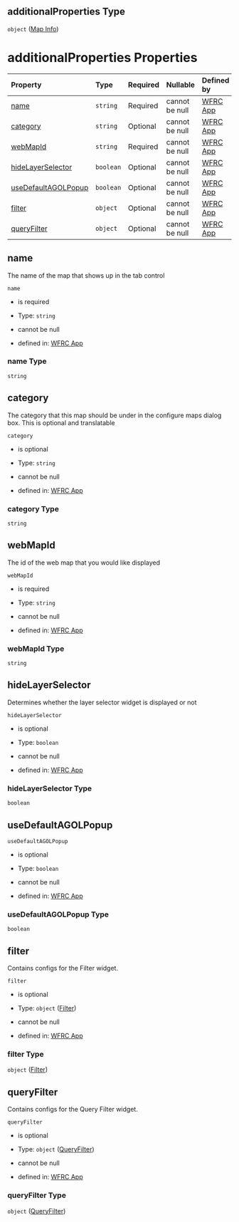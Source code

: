 ## additionalProperties Type

`object` ([Map Info](config-properties-map-infos-map-info.md))

# additionalProperties Properties

| Property                                    | Type      | Required | Nullable       | Defined by                                                                                                                                                                                                           |
| :------------------------------------------ | :-------- | :------- | :------------- | :------------------------------------------------------------------------------------------------------------------------------------------------------------------------------------------------------------------- |
| [name](#name)                               | `string`  | Required | cannot be null | [WFRC App](config-properties-map-infos-map-info-properties-name.md "https://wfrc.org/wasatch-choice-map/config.schema.json#/properties/mapInfos/additionalProperties/properties/name")                               |
| [category](#category)                       | `string`  | Optional | cannot be null | [WFRC App](config-properties-map-infos-map-info-properties-category.md "https://wfrc.org/wasatch-choice-map/config.schema.json#/properties/mapInfos/additionalProperties/properties/category")                       |
| [webMapId](#webmapid)                       | `string`  | Required | cannot be null | [WFRC App](config-properties-map-infos-map-info-properties-webmapid.md "https://wfrc.org/wasatch-choice-map/config.schema.json#/properties/mapInfos/additionalProperties/properties/webMapId")                       |
| [hideLayerSelector](#hidelayerselector)     | `boolean` | Optional | cannot be null | [WFRC App](config-properties-map-infos-map-info-properties-hidelayerselector.md "https://wfrc.org/wasatch-choice-map/config.schema.json#/properties/mapInfos/additionalProperties/properties/hideLayerSelector")     |
| [useDefaultAGOLPopup](#usedefaultagolpopup) | `boolean` | Optional | cannot be null | [WFRC App](config-properties-map-infos-map-info-properties-usedefaultagolpopup.md "https://wfrc.org/wasatch-choice-map/config.schema.json#/properties/mapInfos/additionalProperties/properties/useDefaultAGOLPopup") |
| [filter](#filter)                           | `object`  | Optional | cannot be null | [WFRC App](config-properties-map-infos-map-info-properties-filter.md "https://wfrc.org/wasatch-choice-map/config.schema.json#/properties/mapInfos/additionalProperties/properties/filter")                           |
| [queryFilter](#queryfilter)                 | `object`  | Optional | cannot be null | [WFRC App](config-properties-map-infos-map-info-properties-queryfilter.md "https://wfrc.org/wasatch-choice-map/config.schema.json#/properties/mapInfos/additionalProperties/properties/queryFilter")                 |

## name

The name of the map that shows up in the tab control

`name`

*   is required

*   Type: `string`

*   cannot be null

*   defined in: [WFRC App](config-properties-map-infos-map-info-properties-name.md "https://wfrc.org/wasatch-choice-map/config.schema.json#/properties/mapInfos/additionalProperties/properties/name")

### name Type

`string`

## category

The category that this map should be under in the configure maps dialog box. This is optional and translatable

`category`

*   is optional

*   Type: `string`

*   cannot be null

*   defined in: [WFRC App](config-properties-map-infos-map-info-properties-category.md "https://wfrc.org/wasatch-choice-map/config.schema.json#/properties/mapInfos/additionalProperties/properties/category")

### category Type

`string`

## webMapId

The id of the web map that you would like displayed

`webMapId`

*   is required

*   Type: `string`

*   cannot be null

*   defined in: [WFRC App](config-properties-map-infos-map-info-properties-webmapid.md "https://wfrc.org/wasatch-choice-map/config.schema.json#/properties/mapInfos/additionalProperties/properties/webMapId")

### webMapId Type

`string`

## hideLayerSelector

Determines whether the layer selector widget is displayed or not

`hideLayerSelector`

*   is optional

*   Type: `boolean`

*   cannot be null

*   defined in: [WFRC App](config-properties-map-infos-map-info-properties-hidelayerselector.md "https://wfrc.org/wasatch-choice-map/config.schema.json#/properties/mapInfos/additionalProperties/properties/hideLayerSelector")

### hideLayerSelector Type

`boolean`

## useDefaultAGOLPopup



`useDefaultAGOLPopup`

*   is optional

*   Type: `boolean`

*   cannot be null

*   defined in: [WFRC App](config-properties-map-infos-map-info-properties-usedefaultagolpopup.md "https://wfrc.org/wasatch-choice-map/config.schema.json#/properties/mapInfos/additionalProperties/properties/useDefaultAGOLPopup")

### useDefaultAGOLPopup Type

`boolean`

## filter

Contains configs for the Filter widget.

`filter`

*   is optional

*   Type: `object` ([Filter](config-properties-map-infos-map-info-properties-filter.md))

*   cannot be null

*   defined in: [WFRC App](config-properties-map-infos-map-info-properties-filter.md "https://wfrc.org/wasatch-choice-map/config.schema.json#/properties/mapInfos/additionalProperties/properties/filter")

### filter Type

`object` ([Filter](config-properties-map-infos-map-info-properties-filter.md))

## queryFilter

Contains configs for the Query Filter widget.

`queryFilter`

*   is optional

*   Type: `object` ([QueryFilter](config-properties-map-infos-map-info-properties-queryfilter.md))

*   cannot be null

*   defined in: [WFRC App](config-properties-map-infos-map-info-properties-queryfilter.md "https://wfrc.org/wasatch-choice-map/config.schema.json#/properties/mapInfos/additionalProperties/properties/queryFilter")

### queryFilter Type

`object` ([QueryFilter](config-properties-map-infos-map-info-properties-queryfilter.md))
